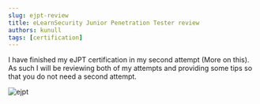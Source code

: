 ```yaml
---
slug: ejpt-review
title: eLearnSecurity Junior Penetration Tester review
authors: kunull
tags: [certification]
---
```


I have finished my eJPT certification in my second attempt (More on this).
As such I will be reviewing both of my attempts and providing some tips so that you do not need a second attempt.

<!-- truncate -->

![ejpt](https://github.com/Kunull/Blog/assets/110326359/fdb04507-cc04-4d85-a9ac-b2859e4230a2)
